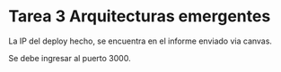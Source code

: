 # Tarea 3 Arquitecturas emergentes

La IP del deploy hecho, se encuentra en el informe enviado via canvas.

Se debe ingresar al puerto 3000.

